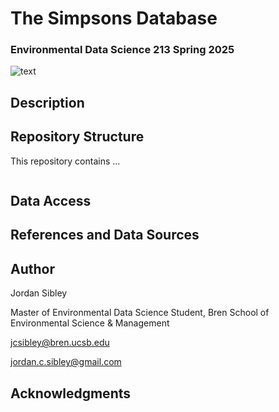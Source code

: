 # The Simpsons Database

### Environmental Data Science 213 Spring 2025 
![text]() 

## Description 


## Repository Structure 
This repository contains ...

```

```
## Data Access 


## References and Data Sources 



## Author 
Jordan Sibley 

Master of Environmental Data Science Student, Bren School of Environmental Science & Management

jcsibley@bren.ucsb.edu

jordan.c.sibley@gmail.com 

## Acknowledgments 

